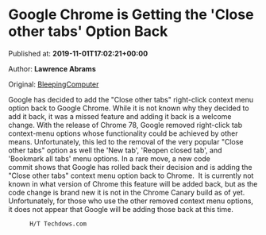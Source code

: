 
# Google Chrome is Getting the 'Close other tabs' Option Back

Published at: **2019-11-01T17:02:21+00:00**

Author: **Lawrence Abrams**

Original: [BleepingComputer](https://www.bleepingcomputer.com/news/google/google-chrome-is-getting-the-close-other-tabs-option-back/)

Google has decided to add the "Close other tabs" right-click context menu option back to Google Chrome. While it is not known why they decided to add it back, it was a missed feature and adding it back is a welcome change.
With the release of Chrome 78, Google removed right-click tab context-menu options whose functionality could be achieved by other means.
Unfortunately, this led to the removal of the very popular "Close other tabs" option as well the 'New tab', 'Reopen closed tab', and 'Bookmark all tabs' menu options.
In a rare move, a new code commit shows that Google has rolled back their decision and is adding the "Close other tabs" context menu option back to Chrome. 
It is currently not known in what version of Chrome this feature will be added back, but as the code change is brand new it is not in the Chrome Canary build as of yet.
Unfortunately, for those who use the other removed context menu options, it does not appear that Google will be adding those back at this time.

        
          H/T Techdows.com
        
      
